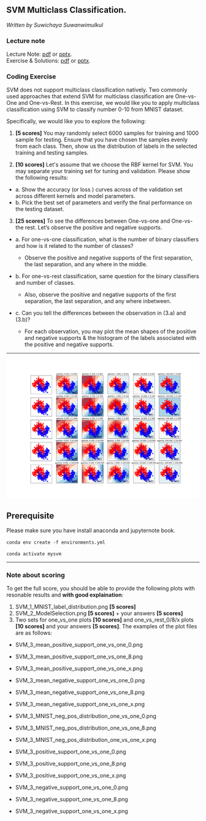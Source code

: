 
## SVM Multiclass Classification. 

*Written by Suwichaya Suwanwimulkul*

### Lecture note 
Lecture Note: [pdf](SVM_LectureNote.pdf) or [pptx](SVM_LectureNote.pptx).  
Exercise & Solutions: [pdf](Coding_Exercise_and_Solutions.pdf) or [pptx](Coding_Exercise_and_Solutions.pptx). 

### Coding Exercise
SVM does not support multiclass classification natively. Two commonly used approaches that extend SVM for multiclass classification are One-vs-One and One-vs-Rest. In this exercise, we would like you to apply multiclass classification using SVM to classify number 0-10 from MNIST dataset. 
 
Specifically, we would like you to explore the following: 

1. **[5 scores]** You may randomly select 6000 samples for training and 1000 sample for testing. Ensure that you have chosen the samples evenly from each class. Then, show us the distribution of labels in the selected training and testing samples.

2. **[10 scores]** Let's assume that we choose the RBF kernel for SVM. You may separate your training set for tuning and validation. Please show the following results:   
*   a. Show the accuracy (or loss ) curves across of the validation set across different kernels and model parameters. 
*   b. Pick the best set of parameters and verify the final performance on the testing dataset.  

3. **[25 scores]** To see the differences between One-vs-one and One-vs-the rest. Let’s observe the positive and negative supports.  
*   a. For one-vs-one classification, what is the number of binary classifiers and how is it related to the number of classes? 
    - Observe the positive and negative supports of the first separation, the last separation, and any where in the middle.
*   b. For one-vs-rest classification, same question for the binary classifiers and number of classes. 
    - Also, observe the positive and negative supports of the first separation,  the last separation, and any where inbetween.
    
*   c. Can you tell the differences between the observation in (3.a) and (3.b)? 
    - For each observation, you may plot the mean shapes of the positive and negative supports & the histogram of the labels associated with the positive and negative supports.

---


 ![RBFParams](SVM_RBF_cs_and_gamma.png)

## Prerequisite 

Please make sure you have install anaconda and jupyternote book. 

```
conda env create -f environments.yml
```

```
conda activate mysvm
```

---

### Note about scoring 

To get the full score, you should be able to provide the following plots with resonable results and **with good explaination**:

1. SVM_1_MNIST_label_distribution.png  **[5 scores]**  
2. SVM_2_ModelSelection.png **[5 scores]** +  your answers **[5 scores]**
3. Two sets for one_vs_one plots **[10 scores]**  and one_vs_rest_0/8/x plots **[10 scores]** and your answers **[5 scores]**. The examples of the plot files are as follows: 

  - SVM_3_mean_positive_support_one_vs_one_0.png
  - SVM_3_mean_positive_support_one_vs_one_8.png
  - SVM_3_mean_positive_support_one_vs_one_x.png
  - SVM_3_mean_negative_support_one_vs_one_0.png
  - SVM_3_mean_negative_support_one_vs_one_8.png
  - SVM_3_mean_negative_support_one_vs_one_x.png

  - SVM_3_MNIST_neg_pos_distribution_one_vs_one_0.png
  - SVM_3_MNIST_neg_pos_distribution_one_vs_one_8.png
  - SVM_3_MNIST_neg_pos_distribution_one_vs_one_x.png

  - SVM_3_positive_support_one_vs_one_0.png
  - SVM_3_positive_support_one_vs_one_8.png
  - SVM_3_positive_support_one_vs_one_x.png

  - SVM_3_negative_support_one_vs_one_0.png
  - SVM_3_negative_support_one_vs_one_8.png
  - SVM_3_negative_support_one_vs_one_x.png
